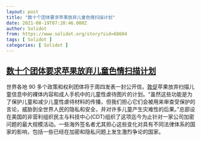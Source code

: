 ```yaml
---
layout: post
title: "数十个团体要求苹果放弃儿童色情扫描计划"
date: 2021-08-19T07:20:46.000Z
author: Solidot
from: https://www.solidot.org/story?sid=68604
tags: [ Solidot ]
categories: [ Solidot ]
---
```

<!--1629357646000-->
[数十个团体要求苹果放弃儿童色情扫描计划](https://www.solidot.org/story?sid=68604)
------

<div>
世界各地 90 多个政策和权利团体将于周四发表一封公开信，<a href="https://cn.reuters.com/article/exclusive-apple0818-wedn-idCNKBS2FK0HO?il=0" target="_blank">敦促</a>苹果放弃扫描儿童信息中的裸体内容和成人手机中的儿童性虐待图片的计划。“虽然这些功能是为了保护儿童和减少儿童性虐待材料的传播，但我们担心它们会被用来审查受保护的言论，威胁到全世界人民的隐私和安全，并对许多儿童产生灾难性的后果。”总部设在美国的非营利组织民主与科技中心(CDT)组织了这项迄今为止针对一家公司加密问题的最大规模活动。一些海外签名者尤其担心这些变化对具有不同法律体系的国家的影响，包括一些已经在加密和隐私问题上发生激烈争论的国家。
</div>
